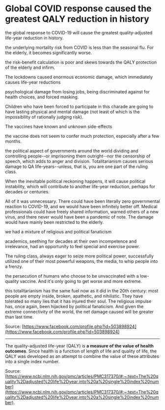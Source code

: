 # Global COVID response caused the greatest QALY reduction in history

the global response to COVID-19 will cause the greatest quality-adjusted life-year reduction in history.

the underlying mortality risk from COVID is less than the seasonal flu. For the elderly, it becomes significantly worse.

the risk-benefit calculation is poor and skews towards the QALY protection of the elderly and infirm.

The lockdowns caused enormous economic damage, which immediately causes life-year reductions

psychological damage from losing jobs, being discriminated against for health choices, and forced masking.

Children who have been forced to participate in this charade are going to have lasting physical and mental damage (not least of which is the impossibility of rationally judging risk).

The vaccines have known and unknown side-effects

the vaccine does not seem to confer much protection, especially after a few months.

the political aspect of governments around the world dividing and controlling people--or imprisoning them outright--nor the censorship of speech, which adds to anger and division. Totalitarianism causes serious damage to QA life-years--unless, that is, you are one part of the ruling class.

When the inevitable political reckoning happens, it will cause political instability, which will contribute to another life-year reduction, perhaps for decades or centuries.

All of it was unnecessary. There could have been literally zero governmental reaction to COVID-19, and we would have been infinitely better off. Medical professionals could have freely shared information, warned others of a new virus, and there never would have been a pandemic of note. The damage would have mainly been restricted to the elderly.

we had a mixture of religious and political fanaticism

academics, seething for decades at their own incompetence and irrelevance, had an opportunity to feel special and exercise power.

The ruling class, always eager to seize more political power, successfully utilized one of their most powerful weapons, the media, to whip people into a frenzy.

the persecution of humans who choose to be unvaccinated with a low-quality vaccine. And it's only going to get worse and more extreme.

this totalitarianism has the same fuel now as it did in the 20th century: most people are empty inside, broken, apathetic, and nihilistic. They have tolerated so many lies that it has injured their soul. The religious impulse has, once again, been hijacked by political fanaticism. And given the extreme connectivity of the world, the net damage caused will be greater than last time.

Source: [https://www.facebook.com/profile.php?id=503898924](https://www.facebook.com/profile.php?id=503898924)

***

The quality-adjusted life-year (QALY) is **a measure of the value of health outcomes**. Since health is a function of length of life and quality of life, the QALY was developed as an attempt to combine the value of these attributes into a single index number.

Source: [https://www.ncbi.nlm.nih.gov/pmc/articles/PMC317370/#:~:text=The%20quality%2Dadjusted%20life%2Dyear,into%20a%20single%20index%20number](https://www.ncbi.nlm.nih.gov/pmc/articles/PMC317370/#:~:text=The%20quality%2Dadjusted%20life%2Dyear,into%20a%20single%20index%20number).

